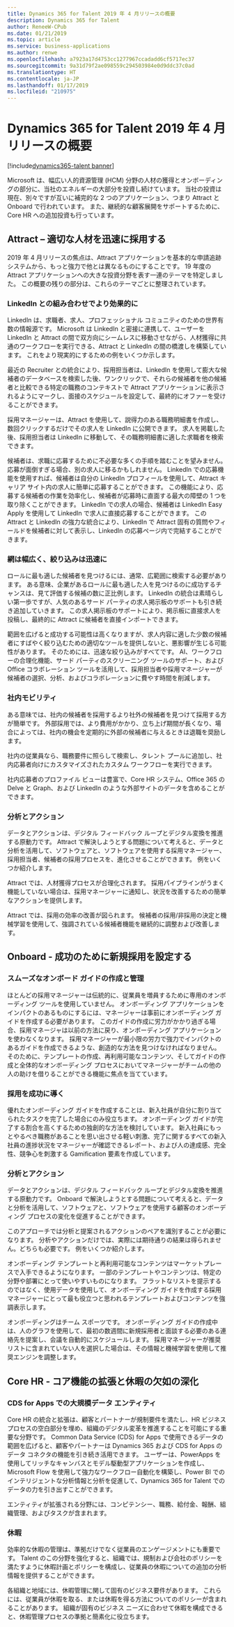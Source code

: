 ```yaml
---
title: Dynamics 365 for Talent 2019 年 4 月リリースの概要
description: Dynamics 365 for Talent
author: ReneeW-CPub
ms.date: 01/21/2019
ms.topic: article
ms.service: business-applications
ms.author: renwe
ms.openlocfilehash: a7923a17d4753cc1277967ccadadd6cf5717ec37
ms.sourcegitcommit: 9a31d79f2ae098559c294503984e0d9ddc37c0ad
ms.translationtype: HT
ms.contentlocale: ja-JP
ms.lasthandoff: 01/17/2019
ms.locfileid: "210975"
---
```

#  <a name="overview-of-dynamics-365-for-talent-april-19-release"></a>Dynamics 365 for Talent 2019 年 4 月リリースの概要
[!include[dynamics365-talent banner](../includes/dynamics365-talent.md)]


Microsoft は、幅広い人的資源管理 (HCM) 分野の人材の獲得とオンボーディングの部分に、当社のエネルギーの大部分を投資し続けています。 当社の投資は現在、別々ですが互いに補完的な 2 つのアプリケーション、つまり Attract と Onboard で行われています。 また、継続的な顧客展開をサポートするために、Core HR への追加投資も行っています。

## <a name="attract--hire-the-right-people-faster"></a>Attract – 適切な人材を迅速に採用する

2019 年 4 月リリースの焦点は、Attract アプリケーションを基本的な申請追跡システムから、もっと強力で他とは異なるものにすることです。 19 年度の Attract アプリケーションへの大きな投資分野を表す一連のテーマを特定しました。 この概要の残りの部分は、これらのテーマごとに整理されています。

### <a name="better-together-with-linkedin"></a>LinkedIn との組み合わせでより効果的に

LinkedIn は、求職者、求人、プロフェッショナル コミュニティのための世界有数の情報源です。 Microsoft は LinkedIn と密接に連携して、ユーザーを LinkedIn と Attract の間で双方向にシームレスに移動させながら、人材獲得に共通のワークフローを実行できる、Attract と LinkedIn の間の橋渡しを構築しています。 これをより現実的にするための例をいくつか示します。

最近の Recruiter との統合により、採用担当者は、LinkedIn を使用して膨大な候補者のデータベースを検索した後、ワンクリックで、それらの候補者を他の候補者と比較できる特定の職務のコンテキストで Attract アプリケーションに表示されるようにマークし、面接のスケジュールを設定して、最終的にオファーを受けることができます。

採用マネージャーは、Attract を使用して、説得力のある職務明細書を作成し、数回クリックするだけでその求人を LinkedIn に公開できます。 求人を掲載した後、採用担当者は LinkedIn に移動して、その職務明細書に適した求職者を検索できます。

候補者は、求職に応募するために不必要な多くの手順を踏むことを望みません。 応募が面倒すぎる場合、別の求人に移るかもしれません。 LinkedIn での応募機能を使用すれば、候補者は自分の LinkedIn プロフィールを使用して、Attract キャリア サイト内の求人に簡単に応募することができます。 この機能により、応募する候補者の作業を効率化し、候補者が応募時に直面する最大の障壁の 1 つを取り除くことができます。 LinkedIn での求人の場合、候補者は LinkedIn Easy Apply を使用して LinkedIn で求人に直接応募することができます。 この Attract と LinkedIn の強力な統合により、LinkedIn で Attract 固有の質問やフィールドを候補者に対して表示し、LinkedIn の応募ページ内で完結することができます。

### <a name="wide-net-fast-funnel"></a>網は幅広く、絞り込みは迅速に

ロールに最も適した候補者を見つけるには、通常、広範囲に検索する必要があります。 ある意味、企業があるロールに最も適した人を見つけるのに成功するチャンスは、見て評価する候補の数に正比例します。 LinkedIn の統合は素晴らしい第一歩ですが、人気のあるサード パーティの求人掲示板のサポートも引き続き追加していきます。 この求人掲示板のサポートにより、掲示板に直接求人を投稿し、最終的に Attract に候補者を直接インポートできます。

範囲を広げると成功する可能性は高くなりますが、求人内容に適した少数の候補者にすばやく絞り込むための適切なツールを提供しないと、悪影響が生じる可能性があります。 そのためには、迅速な絞り込みがすべてです。 AI、ワークフローの合理化機能、サード パーティのスクリーニング ツールのサポート、および Office コラボレーション ツールを活用して、採用担当者や採用マネージャーが候補者の選択、分析、およびコラボレーションに費やす時間を削減します。

### <a name="internal-mobility"></a>社内モビリティ

ある意味では、社内の候補者を採用するより社外の候補者を見つけて採用する方が簡単です。 外部採用では、より費用がかかり、立ち上げ期間が長くなり、場合によっては、社内の機会を定期的に外部の候補者に与えるときは退職を奨励します。

社内の従業員なら、職務要件に照らして検索し、タレント プールに追加し、社内応募者向けにカスタマイズされたカスタム ワークフローを実行できます。

社内応募者のプロファイル ビューは豊富で、Core HR システム、Office 365 の Delve と Graph、および LinkedIn のような外部サイトのデータを含めることができます。

### <a name="analytics-and-actions"></a>分析とアクション

データとアクションは、デジタル フィードバック ループとデジタル変換を推進する原動力です。 Attract で解決しようとする問題について考えると、データと分析を活用して、ソフトウェアと、ソフトウェアを使用する採用マネージャー、採用担当者、候補者の採用プロセスを、進化させることができます。 例をいくつか紹介します。

Attract では、人材獲得プロセスが合理化されます。 採用パイプラインがうまく機能していない場合は、採用マネージャーに通知し、状況を改善するための簡単なアクションを提供します。

Attract では、採用の効率の改善が図られます。 候補者の採用/非採用の決定と機械学習を使用して、強調されている候補者機能を継続的に調整および改善します。

## <a name="onboard--set-up-new-hires-for-success"></a>Onboard - 成功のために新規採用を設定する

### <a name="frictionless-onboard-guide-creation-and-administration"></a>スムーズなオンボード ガイドの作成と管理

ほとんどの採用マネージャーは伝統的に、従業員を増員するために専用のオンボーディング ツールを使用していません。 オンボーディング アプリケーションをインパクトのあるものにするには、マネージャーは事前にオンボーディング ガイドを作成する必要があります。 このガイドの作成に労力がかかり過ぎる場合、採用マネージャは以前の方法に戻り、オンボーディング アプリケーションを使わなくなります。 採用マネージャーが最小限の労力で強力でインパクトのあるガイドを作成できるような、創造的な方法を見つけなければなりません。 そのために、テンプレートの作成、再利用可能なコンテンツ、そしてガイドの作成と全体的なオンボーディング プロセスにおいてマネージャーがチームの他の人の助けを借りることができる機能に焦点を当てています。

### <a name="drive-to-completion"></a>採用を成功に導く

優れたオンボーディング ガイドを作成することは、新入社員が自分に割り当てられたタスクを完了した場合にのみ役立ちます。 オンボーディング ガイドが完了する割合を高くするための独創的な方法を検討しています。 新入社員にもっとやるべき職務があることを思い出させる軽い刺激、完了に関するすべての新入社員の進捗状況をマネージャーが確認できるレポート、および人の達成感、完全性、競争心を刺激する Gamification 要素を作成しています。

### <a name="analytics-and-actions"></a>分析とアクション

データとアクションは、デジタル フィードバック ループとデジタル変換を推進する原動力です。 Onboard で解決しようとする問題について考えると、データと分析を活用して、ソフトウェアと、ソフトウェアを使用する顧客のオンボーディング プロセスの変化を促進することができます。

このアプローチでは分析と提案されるアクションのペアを識別することが必要になります。
分析やアクションだけでは、実際には期待通りの結果は得られません。どちらも必要です。 例をいくつか紹介します。

オンボーディング テンプレートと再利用可能なコンテンツはマーケットプレースで入手できるようになります。
一部のテンプレートやコンテンツは、特定の分野や部署にとって使いやすいものになります。 フラットなリストを提示するのではなく、使用データを使用して、オンボーディング ガイドを作成する採用マネージャーにとって最も役立つと思われるテンプレートおよびコンテンツを強調表示します。

オンボーディングはチーム スポーツです。 オンボーディング ガイドの作成中は、人のグラフを使用して、最初の数週間に新規採用者と面談する必要のある連絡先を提案し、会議を自動的にスケジュールします。 採用マネージャーが推奨リストに含まれていない人を選択した場合は、その情報と機械学習を使用して推奨エンジンを調整します。

## <a name="core-hr--extending-core-capabilities-and-deepening-leave-and-absence"></a>Core HR - コア機能の拡張と休暇の欠如の深化

### <a name="greater-data-entities-on-cds-for-apps"></a>CDS for Apps での大規模データ エンティティ

Core HR の統合と拡張は、顧客とパートナーが規制要件を満たし、HR ビジネス プロセスの空白部分を埋め、組織のデジタル変革を推進することを可能にする重要な分野です。
Common Data Service (CDS) for Apps で使用できるデータの範囲を広げると、顧客やパートナーは Dynamics 365 および CDS for Apps のデータ コネクタの機能を引き続き活用できます。 ユーザーは、PowerApps を使用してリッチなキャンバスとモデル駆動型アプリケーションを作成し、Microsoft Flow を使用して強力なワークフロー自動化を構築し、Power BI でのインテリジェントな分析情報と分析を促進して、Dynamics 365 for Talent でのデータの力を引き出すことができます。

エンティティが拡張される分野には、コンピテンシー、職務、給付金、報酬、組織管理、およびタスクが含まれます。

### <a name="leave-and-absence"></a>休暇

効率的な休暇の管理は、準拠だけでなく従業員のエンゲージメントにも重要です。 Talent のこの分野を強化すると、組織では、規制および会社のポリシーを満たすように休暇計画とポリシーを構成し、従業員の休暇についての追加の分析情報を提供することができます。

各組織と地域には、休暇管理に関して固有のビジネス要件があります。 これらには、従業員が休暇を取る、または休暇を得る方法についてのポリシーが含まれることがあります。 組織が固有のビジネス ニーズに合わせて休暇を構成できると、休暇管理プロセスの準拠と簡素化に役立ちます。
